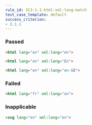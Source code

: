 ```yaml
---
rule_id: SC3-1-1-html-xml-lang-match
test_case_template: default
success_criterion:
- 3.1.1
---
```


### Passed

```html
<html lang="en" xml:lang="en">
```

```html
<html lang="en" xml:lang="En">
```

```html
<html lang="en" xml:lang="en-GB">
```

### Failed

```html
<html lang="fr" xml:lang="en">
```
### Inapplicable

```html
<svg lang="en" xml:lang="en">
```

